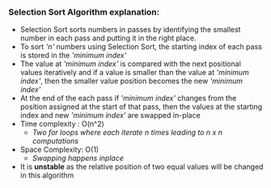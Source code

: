 ### Selection Sort Algorithm explanation:

- Selection Sort sorts numbers in passes by identifying the smallest number in each pass and putting it in the right place.
- To sort *'n'* numbers using Selection Sort, the starting index of each pass is stored in the *'minimum index'*
- The value at *'minimum index'* is compared with the next positional values iteratively and if a value is smaller than the value at *'minimum index'*, then the smaller value position becomes the new *'minimum index'*
- At the end of the each pass if *'minimum index'* changes from the position assigned at the start of that pass, then the values at the starting index and new *'minimum index'* are swapped in-place
- Time complexity : O(n^2)
    - *Two for loops where each iterate n times leading to n x n computations*
- Space Complexity: O(1)
    - *Swapping happens inplace*
- It is **unstable** as the relative position of two equal values will be changed in this algorithm